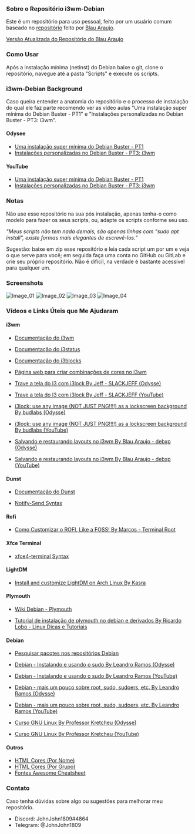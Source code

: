 ### Sobre o Repositório i3wm-Debian
Este é um repositório para uso pessoal, feito por um usuário comum baseado no [repositório](https://github.com/debxp/duo-scripts/tree/master/buster-i3) feito por [Blau Araujo](https://gitlab.com/blau_araujo).

[Versão Atualizada do Repositório do Blau Araujo](https://gitlab.com/blau_araujo/debian-scripts)

### Como Usar
Após a instalação mínima (netinst) do Debian baixe o git, clone o repositório, navegue até a pasta "Scripts" e execute os scripts.

### i3wm-Debian Background
Caso queira entender a anatomia do repositório e o processo de instalação do qual ele faz parte recomendo ver as vídeo aulas "Uma instalação super mínima do Debian Buster - PT1" e "Instalações personalizadas no Debian Buster - PT3: i3wm".

#### Odysee
- [Uma instalação super mínima do Debian Buster - PT1](https://odysee.com/@debxp:9/uma-instala-o-super-m-nima-do-debian:0)
- [Instalações personalizadas no Debian Buster - PT3: i3wm](https://odysee.com/@debxp:9/instala-es-personalizadas-no-debian-4:e)

#### YouTube
- [Uma instalação super mínima do Debian Buster - PT1](https://www.youtube.com/watch?v=V98FeIb4Yvgt)
- [Instalações personalizadas no Debian Buster - PT3: i3wm](https://www.youtube.com/watch?v=zo37Ebx2nAk)

### Notas
Não use esse repositório na sua pós instalação, apenas tenha-o como modelo para fazer os seus scripts, ou, adapte os scripts conforme seu uso.

*"Meus scripts não tem nada demais, são apenas linhas com "sudo apt install", existe formas mais elegantes de escrevê-los."*

Sugestão: baixe em zip esse repositório e leia cada script um por um e veja o que serve para você; em seguida faça uma conta no GitHub ou GitLab e crie seu próprio repositório. Não é difícil, na verdade é bastante acessível para qualquer um.

### Screenshots

![Image_01](https://i.imgur.com/nzgFO0N.png)
![Image_02](https://i.imgur.com/VDmWqta.png)
![Image_03](https://i.imgur.com/2nZtFzw.png)
![Image_04](https://i.imgur.com/xqVYC0Q.png)

### Vídeos e Links Úteis que Me Ajudaram

#### i3wm
- [Documentação do i3wm](https://i3wm.org/docs/userguide.html)
- [Documentação do i3status](https://i3wm.org/i3status/manpage.html)
- [Documentação do i3blocks](http://vivien.github.io/i3blocks/)
- [Página web para criar combinações de cores no i3wm](https://thomashunter.name/i3-configurator/)

- [Trave a tela do I3 com i3lock By Jeff - SLACKJEFF (Odysse)](https://odysee.com/@slackjeff:1/trave-a-tela-do-i3-com-i3lock:2)
- [Trave a tela do I3 com i3lock By Jeff - SLACKJEFF (YouTube)](https://www.youtube.com/watch?v=fdUql36AraY)

- [i3lock: use any image (NOT JUST PNG!!!!) as a lockscreen background By budlabs (Odysse)](https://odysee.com/@budlabs:c/i3lock-use-any-image-not-just-png-as-a:b)
- [i3lock: use any image (NOT JUST PNG!!!!) as a lockscreen background By budlabs (YouTube)](https://www.youtube.com/watch?v=y6YtYe2WF7w)

- [Salvando e restaurando layouts no i3wm By Blau Araujo - debxp (Odysse)](https://odysee.com/@debxp:9/salvando-e-restaurando-layouts-no-i3wm:e)
- [Salvando e restaurando layouts no i3wm By Blau Araujo - debxp (YouTube)](https://www.youtube.com/watch?v=jCp1-VJReH4)

#### Dunst
- [Documentação do Dunst](https://dunst-project.org/documentation/)

- [Notify-Send Syntax](https://ss64.com/bash/notify-send.html)

#### Rofi
- [Como Customizar o ROFI, Like a FOSS! By Marcos - Terminal Root](https://www.youtube.com/watch?v=cDDMrUwrce0)

#### Xfce Terminal
- [xfce4-terminal Syntax](https://man.cx/xfce4-terminal)

#### LightDM
- [Install and customize LightDM on Arch Linux By Kasra](https://www.youtube.com/watch?v=Z5FEHBhA0Jg)

#### Plymouth
- [Wiki Debian - Plymouth](https://wiki.debian.org/plymouth)

- [Tutorial de instalação de plymouth no debian e derivados By Ricardo Lobo - Linux Dicas e Tutoriais](https://linuxdicasesuporte.blogspot.com/2020/12/boot-animado-com-plymouth-no-debian-gnu.html)

#### Debian
- [Pesquisar pacotes nos repositórios Debian](https://www.debian.org/distrib/packages#search_packages)

- [Debian - Instalando e usando o sudo By Leandro Ramos (Odysse)](https://odysee.com/@leandroramos:3/debian-instalando-e-usando-o-sudo:9?)
- [Debian - Instalando e usando o sudo By Leandro Ramos (YouTube)](https://www.youtube.com/watch?v=OZ1k0F3yJbo)

- [Debian - mais um pouco sobre root, sudo, sudoers, etc. By Leandro Ramos (Odysse)](https://odysee.com/@leandroramos:3/debian-mais-um-pouco-sobre-root,-sudo,:8)
- [Debian - mais um pouco sobre root, sudo, sudoers, etc. By Leandro Ramos (YouTube)](https://www.youtube.com/watch?v=IRHnAsDp9xM)

- [Curso GNU Linux By Professor Kretcheu (Odysse)](https://odysee.com/@kretcheu2001:8?view=lists)
- [Curso GNU Linux By Professor Kretcheu (YouTube)](https://www.youtube.com/user/kretcheu2001/playlists)

#### Outros
- [HTML Cores (Por Nome)](https://www.w3schools.com/colors/colors_names.asp)
- [HTML Cores (Por Grupo)](https://www.w3schools.com/colors/colors_groups.asp)
- [Fontes Awesome Cheatsheet](https://fontawesome.com/v4.7/cheatsheet/)

### Contato
Caso tenha dúvidas sobre algo ou sugestões para melhorar meu repositório.

- Discord: JohnJohn1809#4864
- Telegram: @JohnJohn1809
